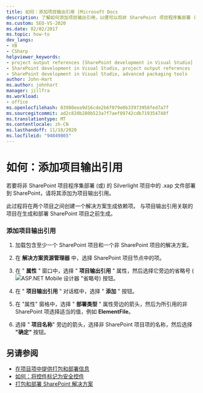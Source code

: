 ```yaml
---
title: 如何：添加项目输出引用 |Microsoft Docs
description: 了解如何添加项目输出引用，以便可以将非 SharePoint 项目程序集部署 (或) 的 Silverlight 项目中的 .xap 文件部署到 SharePoint。
ms.custom: SEO-VS-2020
ms.date: 02/02/2017
ms.topic: how-to
dev_langs:
- VB
- CSharp
helpviewer_keywords:
- project output references [SharePoint development in Visual Studio]
- SharePoint development in Visual Studio, project output references
- SharePoint development in Visual Studio, advanced packaging tools
author: John-Hart
ms.author: johnhart
manager: jillfra
ms.workload:
- office
ms.openlocfilehash: 03980eea9d16cde2b6f079e0b33973958fed7a7f
ms.sourcegitcommit: ad2c820b280b523a7f7aef89742cdb719354748f
ms.translationtype: MT
ms.contentlocale: zh-CN
ms.lasthandoff: 11/18/2020
ms.locfileid: "94849865"
---
```

# <a name="how-to-add-a-project-output-reference"></a>如何：添加项目输出引用
  若要将非 SharePoint 项目程序集部署 (或) 的 Silverlight 项目中的 .xap 文件部署到 SharePoint，请将其添加为项目输出引用。

 此过程将在两个项目之间创建一个解决方案生成依赖项。 与项目输出引用关联的项目在生成和部署 SharePoint 项目之前生成。

### <a name="to-add-a-project-output-reference"></a>添加项目输出引用

1. 加载包含至少一个 SharePoint 项目和一个非 SharePoint 项目的解决方案。

2. 在 **解决方案资源管理器** 中，选择 SharePoint 项目节点中的项。

3. 在 " **属性** " 窗口中，选择 " **项目输出引用** " 属性，然后选择它旁边的省略号 (![ASP.NET Mobile 设计器](../sharepoint/media/mwellipsis.gif "ASP.NET 移动设计器中的省略号") "省略号) 按钮。

4. 在 " **项目输出引用** " 对话框中，选择 " **添加** " 按钮。

5. 在 "属性" 窗格中，选择 " **部署类型** " 属性旁边的箭头，然后为所引用的非 SharePoint 项选择适当的值，例如 **ElementFile**。

6. 选择 " **项目名称**" 旁边的箭头，选择非 SharePoint 项目项的名称，然后选择 **"确定"** 按钮。

## <a name="see-also"></a>另请参阅
- [在项目项中提供打包和部署信息](../sharepoint/providing-packaging-and-deployment-information-in-project-items.md)
- [如何：将控件标记为安全控件](../sharepoint/how-to-mark-controls-as-safe-controls.md)
- [打包和部署 SharePoint 解决方案](../sharepoint/packaging-and-deploying-sharepoint-solutions.md)
